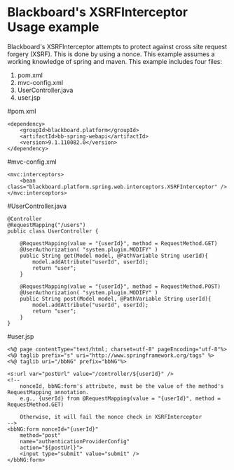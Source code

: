 # Blackboard's XSRFInterceptor Usage example 

Blackboard's XSRFInterceptor attempts to protect against cross site request forgery (XSRF). 
This is done by using a nonce. This example assumes a working knowledge of spring and maven. 
This example includes four files:

1. pom.xml
1. mvc-config.xml
1. UserController.java
1. user.jsp

#pom.xml
```
<dependency>
	<groupId>blackboard.platform</groupId>
	<artifactId>bb-spring-webapi</artifactId>
	<version>9.1.110082.0</version>
</dependency>
```
#mvc-config.xml
```
<mvc:interceptors>
	<bean class="blackboard.platform.spring.web.interceptors.XSRFInterceptor" />
</mvc:interceptors>
```

#UserController.java
```
@Controller
@RequestMapping("/users")
public class UserController {

	@RequestMapping(value = "{userId}", method = RequestMethod.GET)
	@UserAuthorization( "system.plugin.MODIFY" )
	public String get(Model model, @PathVariable String userId){
		model.addAttribute("userId", userId);
		return "user";
	}

	@RequestMapping(value = "{userId}", method = RequestMethod.POST)
	@UserAuthorization( "system.plugin.MODIFY" )
	public String post(Model model, @PathVariable String userId){
		model.addAttribute("userId", userId);
		return "user";
	}
}
```

#user.jsp
```
<%@ page contentType="text/html; charset=utf-8" pageEncoding="utf-8"%>
<%@ taglib prefix="s" uri="http://www.springframework.org/tags" %>
<%@ taglib uri="/bbNG" prefix="bbNG"%>

<s:url var="postUrl" value="/controller/${userId}" />
<!-- 
	nonceId, bbNG:form's attribute, must be the value of the method's RequestMapping annotation. 
	e.g., {userId} from @RequestMapping(value = "{userId}", method = RequestMethod.GET)
	
	Otherwise, it will fail the nonce check in XSRFInterceptor
-->
<bbNG:form nonceId="{userId}" 
	method="post" 
	name="authenticationProviderConfig" 
	action="${postUrl}">
	<input type="submit" value="submit" />
</bbNG:form>
```


